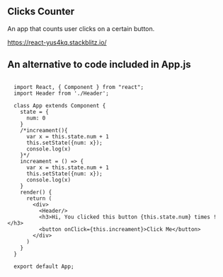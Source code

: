 ## Clicks Counter

An app that counts user clicks on a certain button.

https://react-yus4kq.stackblitz.io/

## An alternative to code included in App.js

<pre>
<code>
  import React, { Component } from "react";
  import Header from './Header';

  class App extends Component {
    state = {
      num: 0
    }
    /*increament(){
      var x = this.state.num + 1
      this.setState({num: x});
      console.log(x)
    }*/
    increament = () => {
      var x = this.state.num + 1
      this.setState({num: x});
      console.log(x)
    }
    render() {
      return (
        &lt;div&gt;
          &lt;Header/&gt;
          &lt;h3&gt;Hi, You clicked this button {this.state.num} times !&lt;/h3&gt;
          &lt;button onClick={this.increament}&gt;Click Me&lt;/button&gt;
        &lt;/div&gt;
      )
    }
  }

  export default App;
</code>
</pre>
